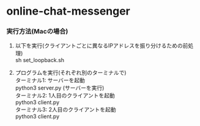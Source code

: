 # online-chat-messenger

### 実行方法(Macの場合)

1. 以下を実行(クライアントごとに異なるIPアドレスを振り分けるための前処理)  
sh set_loopback.sh  


2. プログラムを実行(それぞれ別のターミナルで)  
ターミナル1: サーバーを起動  
python3 server.py (サーバーを実行)  
ターミナル2: 1人目のクライアントを起動  
python3 client.py  
ターミナル3: 2人目のクライアントを起動  
python3 client.py  

